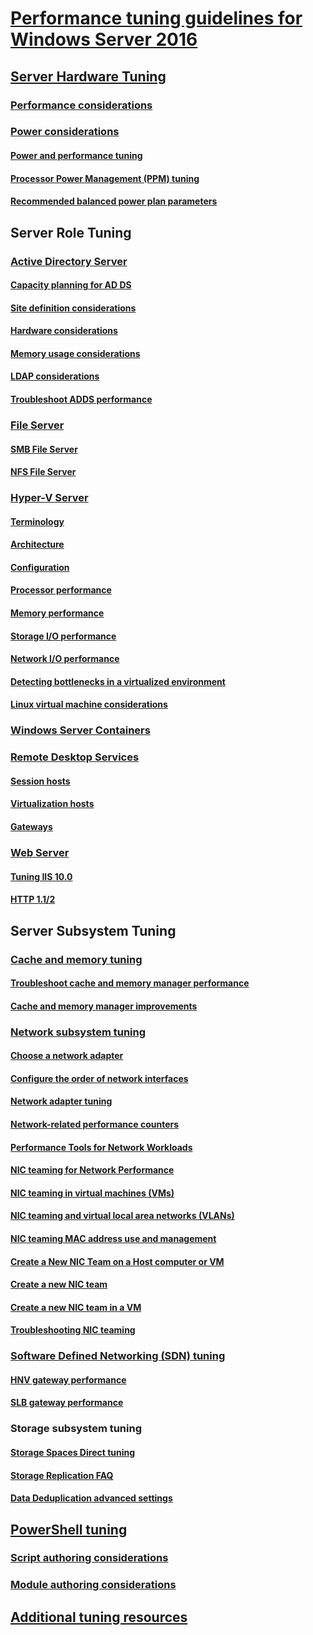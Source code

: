 # [Performance tuning guidelines for Windows Server 2016](index.md)
## [Server Hardware Tuning](hardware/index.md)
### [Performance considerations](hardware/index.md)
### [Power considerations](hardware/power.md)
#### [Power and performance tuning](hardware/power/power-performance-tuning.md)
#### [Processor Power Management (PPM) tuning](hardware/power/processor-power-management-tuning.md)
#### [Recommended balanced power plan parameters](hardware/power/recommended-balanced-plan-parameters.md)
## Server Role Tuning
### [Active Directory Server](role/active-directory-server/index.md)
#### [Capacity planning for AD DS](role/active-directory-server/capacity-planning-for-active-directory-domain-services.md)
#### [Site definition considerations](role/active-directory-server/site-definition-considerations.md)
#### [Hardware considerations](role/active-directory-server/hardware-considerations.md)
#### [Memory usage considerations](role/active-directory-server/memory-usage-considerations.md)
#### [LDAP considerations](role/active-directory-server/ldap-considerations.md)
#### [Troubleshoot ADDS performance](role/active-directory-server/troubleshoot.md)
### [File Server](role/file-server/index.md)
#### [SMB File Server](role/file-server/smb-file-server.md)
#### [NFS File Server](role/file-server/nfs-file-server.md)
### [Hyper-V Server](role/hyper-v-server/index.md)
#### [Terminology](role/hyper-v-server/terminology.md)
#### [Architecture](role/hyper-v-server/architecture.md)
#### [Configuration](role/hyper-v-server/configuration.md)
#### [Processor performance](role/hyper-v-server/processor-performance.md)
#### [Memory performance](role/hyper-v-server/memory-performance.md)
#### [Storage I/O performance](role/hyper-v-server/storage-io-performance.md)
#### [Network I/O performance](role/hyper-v-server/network-io-performance.md)
#### [Detecting bottlenecks in a virtualized environment](role/hyper-v-server/detecting-virtualized-environment-bottlenecks.md)
#### [Linux virtual machine considerations](role/hyper-v-server/linux-virtual-machine-considerations.md)
### [Windows Server Containers](role/windows-server-container/index.md)
### [Remote Desktop Services](role/remote-desktop/session-hosts.md)
#### [Session hosts](role/remote-desktop/session-hosts.md)
#### [Virtualization hosts](role/remote-desktop/virtualization-hosts.md)
#### [Gateways](role/remote-desktop/gateways.md)
### [Web Server](role/web-server/index.md)
#### [Tuning IIS 10.0](role/web-server/tuning-iis-10.md)
#### [HTTP 1.1/2](role/web-server/http-performance.md)
## Server Subsystem Tuning
### [Cache and memory tuning](subsystem/cache-memory-management/index.md)
#### [Troubleshoot cache and memory manager performance](subsystem/cache-memory-management/troubleshoot.md)
#### [Cache and memory manager improvements](subsystem/cache-memory-management/improvements-in-windows-server.md)
### [Network subsystem tuning](../../networking/technologies/network-subsystem/net-sub-performance-top.md)
#### [Choose a network adapter](../../networking/technologies/network-subsystem/net-sub-choose-nic.md)
#### [Configure the order of network interfaces](../../networking/technologies/network-subsystem/net-sub-interface-metric.md)
#### [Network adapter tuning](../../networking/technologies/network-subsystem/net-sub-performance-tuning-nics.md)
#### [Network-related performance counters](../../networking/technologies/network-subsystem/net-sub-performance-counters.md)
#### [Performance Tools for Network Workloads](../../networking/technologies/network-subsystem/net-sub-performance-tools.md)
#### [NIC teaming for Network Performance](../../networking/technologies/nic-teaming/NIC-Teaming.md)
#### [NIC teaming in virtual machines (VMs)](../../networking/technologies/nic-teaming/nic-teaming.md)
#### [NIC teaming and virtual local area networks (VLANs)](../../networking/technologies/nic-teaming/nic-teaming.md)
#### [NIC teaming MAC address use and management](../../networking/technologies/nic-teaming/NIC-Teaming-MAC-address-Use-and-Management.md)
#### [Create a New NIC Team on a Host computer or VM](../../networking/technologies/nic-teaming/create-a-New-NIC-Team-on-a-Host-computer-or-VM.md)
#### [Create a new NIC team](../../networking/technologies/nic-teaming/create-a-new-nic-team-on-a-host-computer-or-vm.md)
#### [Create a new NIC team in a VM](../../networking/technologies/nic-teaming/create-a-new-nic-team-on-a-host-computer-or-vm.md)
#### [Troubleshooting NIC teaming](../../networking/technologies/nic-teaming/Troubleshooting-NIC-Teaming.md)
### [Software Defined Networking (SDN) tuning](subsystem/software-defined-networking/index.md)
#### [HNV gateway performance](subsystem/software-defined-networking/hnv-gateway-performance.md)
#### [SLB gateway performance](subsystem/software-defined-networking/slb-gateway-performance.md)
### Storage subsystem tuning
#### [Storage Spaces Direct tuning](subsystem/storage-spaces-direct/index.md)
#### [Storage Replication FAQ](../../storage/storage-replica/storage-replica-frequently-asked-questions.md)
#### [Data Deduplication advanced settings](../../storage/data-deduplication/advanced-settings.md)
## [PowerShell tuning](powershell/index.md)
### [Script authoring considerations](powershell/script-authoring-considerations.md)
### [Module authoring considerations](powershell/module-authoring-considerations.md)
## [Additional tuning resources](additional-resources.md)
